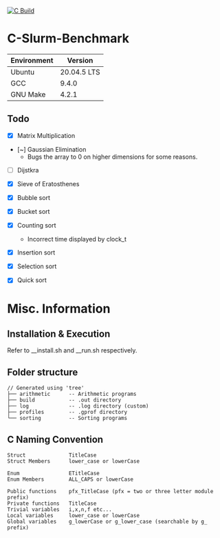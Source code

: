 [![C Build](https://github.com/ThompsonA93/C-Slurm-Benchmark/actions/workflows/build.yml/badge.svg)](https://github.com/ThompsonA93/C-Slurm-Benchmark/actions/workflows/build.yml)

# C-Slurm-Benchmark

| Environment | Version |
| ----------- | ------- |
| Ubuntu | 20.04.5 LTS |
| GCC | 9.4.0 |
| GNU Make | 4.2.1 |

## Todo
- [x] Matrix Multiplication
- [~] Gaussian Elimination
    - Bugs the array to 0 on higher dimensions for some reasons.
- [ ] Dijstkra
- [x] Sieve of Eratosthenes
- [x] Bubble sort
- [x] Bucket sort
- [x] Counting sort
    - Incorrect time displayed by clock_t
- [x] Insertion sort
- [x] Selection sort
- [x] Quick sort
 

# Misc. Information
## Installation & Execution 
Refer to __install.sh and __run.sh respectively.

## Folder structure
```
// Generated using 'tree'
├── arithmetic      -- Arithmetic programs
├── build           -- .out directory 
├── log             -- .log directory (custom)
├── profiles        -- .gprof directory
└── sorting         -- Sorting programs
```

## C Naming Convention
```
Struct              TitleCase
Struct Members      lower_case or lowerCase

Enum                ETitleCase
Enum Members        ALL_CAPS or lowerCase

Public functions    pfx_TitleCase (pfx = two or three letter module prefix)
Private functions   TitleCase
Trivial variables   i,x,n,f etc...
Local variables     lower_case or lowerCase
Global variables    g_lowerCase or g_lower_case (searchable by g_ prefix)
```
